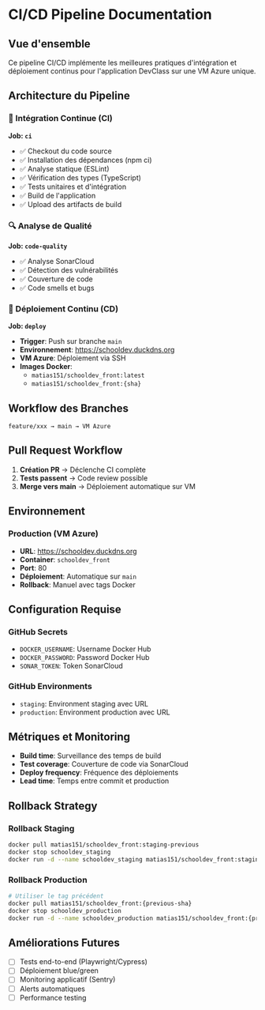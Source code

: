 # CI/CD Pipeline Documentation

## Vue d'ensemble

Ce pipeline CI/CD implémente les meilleures pratiques d'intégration et déploiement continus pour l'application DevClass sur une VM Azure unique.

## Architecture du Pipeline

### 🔄 Intégration Continue (CI)

**Job: `ci`**
- ✅ Checkout du code source
- ✅ Installation des dépendances (npm ci)
- ✅ Analyse statique (ESLint)  
- ✅ Vérification des types (TypeScript)
- ✅ Tests unitaires et d'intégration
- ✅ Build de l'application
- ✅ Upload des artifacts de build

### 🔍 Analyse de Qualité

**Job: `code-quality`**
- ✅ Analyse SonarCloud
- ✅ Détection des vulnérabilités
- ✅ Couverture de code
- ✅ Code smells et bugs

### 🚀 Déploiement Continu (CD)

**Job: `deploy`**
- **Trigger**: Push sur branche `main`
- **Environnement**: https://schooldev.duckdns.org
- **VM Azure**: Déploiement via SSH
- **Images Docker**: 
  - `matias151/schooldev_front:latest`
  - `matias151/schooldev_front:{sha}`

## Workflow des Branches

```
feature/xxx → main → VM Azure
```

## Pull Request Workflow

1. **Création PR** → Déclenche CI complète
2. **Tests passent** → Code review possible  
3. **Merge vers main** → Déploiement automatique sur VM

## Environnement

### Production (VM Azure)
- **URL**: https://schooldev.duckdns.org
- **Container**: `schooldev_front`
- **Port**: 80
- **Déploiement**: Automatique sur `main`
- **Rollback**: Manuel avec tags Docker

## Configuration Requise

### GitHub Secrets
- `DOCKER_USERNAME`: Username Docker Hub
- `DOCKER_PASSWORD`: Password Docker Hub  
- `SONAR_TOKEN`: Token SonarCloud

### GitHub Environments
- `staging`: Environment staging avec URL
- `production`: Environment production avec URL

## Métriques et Monitoring

- **Build time**: Surveillance des temps de build
- **Test coverage**: Couverture de code via SonarCloud
- **Deploy frequency**: Fréquence des déploiements
- **Lead time**: Temps entre commit et production

## Rollback Strategy

### Rollback Staging
```bash
docker pull matias151/schooldev_front:staging-previous
docker stop schooldev_staging
docker run -d --name schooldev_staging matias151/schooldev_front:staging-previous
```

### Rollback Production
```bash
# Utiliser le tag précédent
docker pull matias151/schooldev_front:{previous-sha}
docker stop schooldev_production  
docker run -d --name schooldev_production matias151/schooldev_front:{previous-sha}
```

## Améliorations Futures

- [ ] Tests end-to-end (Playwright/Cypress)
- [ ] Déploiement blue/green
- [ ] Monitoring applicatif (Sentry)
- [ ] Alerts automatiques
- [ ] Performance testing
